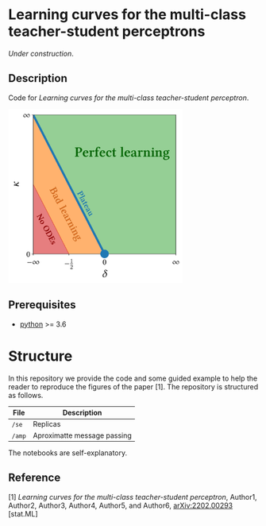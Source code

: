 # Learning curves for the multi-class teacher-student perceptrons

*Under construction*.

## Description

Code for *Learning curves for the multi-class teacher-student perceptron*.

<p float="center">
  <img src="https://github.com/rodsveiga/phdiag_sgd/blob/main/figures/arXiv_fig01_image.jpg" height="350">
</p>

## Prerequisites

- [python](https://www.python.org/) >= 3.6

# Structure

In this repository we provide the code and some guided example to help the reader to reproduce the figures of the paper [1]. The repository is structured as follows.

| File                          | Description                                                                                                                                                    |
|-------------------------------|----------------------------------------------------------------------------------------------------------------------------------------------------------------|
| ```/se``` | Replicas      |
| ```/amp``` | Aproximatte message passing                                |

The notebooks are self-explanatory.

## Reference

[1] *Learning curves for the multi-class teacher-student perceptron*, Author1, Author2, Author3, Author4, Author5, and Author6, [arXiv:2202.00293](https://arxiv.org/abs/2202.00293) [stat.ML]
